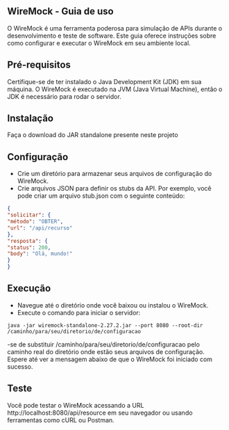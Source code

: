 ## WireMock - Guia de uso
O WireMock é uma ferramenta poderosa para simulação de APIs durante o desenvolvimento e teste de software. Este guia oferece instruções sobre como configurar e executar o WireMock em seu ambiente local.

## Pré-requisitos
Certifique-se de ter instalado o Java Development Kit (JDK) em sua máquina. O WireMock é executado na JVM (Java Virtual Machine), então o JDK é necessário para rodar o servidor.

## Instalação
Faça o download do JAR standalone presente neste projeto

## Configuração
- Crie um diretório para armazenar seus arquivos de configuração do WireMock.
- Crie arquivos JSON para definir os stubs da API. Por exemplo, você pode criar um arquivo stub.json com o seguinte conteúdo:

```json
{
"solicitar": {
"método": "OBTER",
"url": "/api/recurso"
},
"resposta": {
"status": 200,
"body": "Olá, mundo!"
}
}
```

## Execução
- Navegue até o diretório onde você baixou ou instalou o WireMock.
- Execute o comando para iniciar o servidor:

```
java -jar wiremock-standalone-2.27.2.jar --port 8080 --root-dir /caminho/para/seu/diretorio/de/configuracao
```

-se de substituir /caminho/para/seu/diretorio/de/configuracao pelo caminho real do diretório onde estão seus arquivos de configuração.
Espere até ver a mensagem abaixo de que o WireMock foi iniciado com sucesso.

## Teste
Você pode testar o WireMock acessando a URL http://localhost:8080/api/resource em seu navegador ou usando ferramentas como cURL ou Postman.
